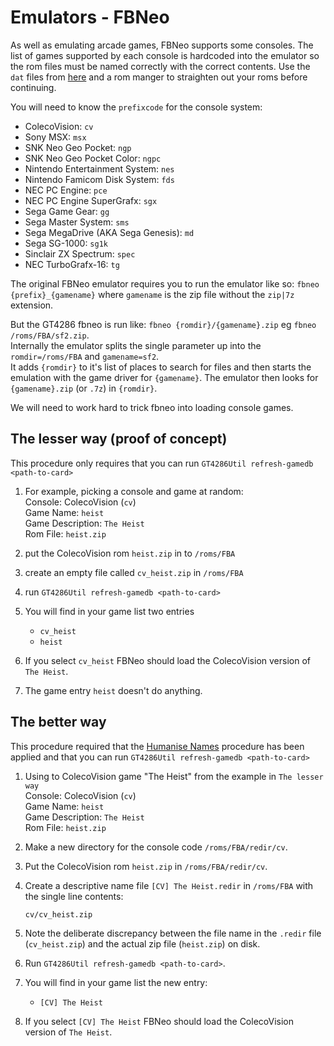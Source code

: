 # Emulators - FBNeo

As well as emulating arcade games, FBNeo supports some consoles. The list of games supported by each console is hardcoded into the emulator so the rom files must be named correctly with the correct contents.
Use the `dat` files from [here](./dats/fbneo%20dat%20files/) and a rom manger to straighten out your roms before continuing.

You will need to know the `prefixcode` for the console system:
* ColecoVision: `cv`
* Sony MSX: `msx`
* SNK Neo Geo Pocket: `ngp`
* SNK Neo Geo Pocket Color: `ngpc`
* Nintendo Entertainment System: `nes`
* Nintendo Famicom Disk System: `fds`
* NEC PC Engine: `pce`
* NEC PC Engine SuperGrafx: `sgx`
* Sega Game Gear: `gg`
* Sega Master System: `sms`
* Sega MegaDrive (AKA Sega Genesis): `md`
* Sega SG-1000: `sg1k`
* Sinclair ZX Spectrum: `spec`
* NEC TurboGrafx-16: `tg`


The original FBNeo emulator requires you to run the emulator like so: `fbneo {prefix}_{gamename}` where `gamename` is the zip file without the `zip|7z` extension.

But the GT4286 fbneo is run like: `fbneo {romdir}/{gamename}.zip` eg `fbneo /roms/FBA/sf2.zip`.  
Internally the emulator splits the single parameter up into the `romdir=/roms/FBA` and `gamename=sf2`.  
It adds `{romdir}` to it's list of places to search for files and then starts the emulation with the game driver for `{gamename}`. The emulator then looks for `{gamename}.zip` (or `.7z`) in `{romdir}`.

We will need to work hard to trick fbneo into loading console games.


## The lesser way (proof of concept)
This procedure only requires that you can run `GT4286Util refresh-gamedb <path-to-card>`

1. For example, picking a console and game at random:  
    Console: ColecoVision (`cv`)  
    Game Name: `heist`  
    Game Description: `The Heist`  
    Rom File: `heist.zip`  

2. put the ColecoVision rom `heist.zip` in to `/roms/FBA`
3. create an empty file called `cv_heist.zip` in `/roms/FBA`
4. run `GT4286Util refresh-gamedb <path-to-card>`
5. You will find in your game list two entries
    - `cv_heist`
    - `heist`
6. If you select `cv_heist` FBNeo should load the ColecoVision version of `The Heist`.
7. The game entry `heist` doesn't do anything.

## The better way
This procedure required that the [Humanise Names](./Humanise%20Names.md) procedure has been applied and that you can run `GT4286Util refresh-gamedb <path-to-card>`

1. Using to ColecoVision game "The Heist" from the example in `The lesser way`  
    Console: ColecoVision (`cv`)  
    Game Name: `heist`  
    Game Description: `The Heist`  
    Rom File: `heist.zip`  

2. Make a new directory for the console code `/roms/FBA/redir/cv`.
3. Put the ColecoVision rom `heist.zip` in `/roms/FBA/redir/cv`.
4. Create a descriptive name file `[CV] The Heist.redir` in `/roms/FBA` with the single line contents:
    ```
    cv/cv_heist.zip
    ```
5. Note the deliberate discrepancy between the file name in the `.redir` file (`cv_heist.zip`) and the actual zip file (`heist.zip`) on disk.
6. Run `GT4286Util refresh-gamedb <path-to-card>`.
7. You will find in your game list the new entry:
    - `[CV] The Heist`
8. If you select `[CV] The Heist` FBNeo should load the ColecoVision version of `The Heist`.

